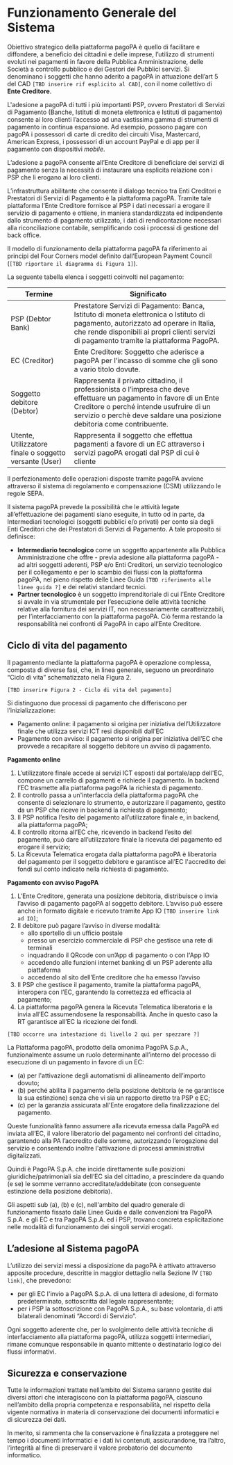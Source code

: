Funzionamento Generale del Sistema
==================================

Obiettivo strategico della piattaforma pagoPA è quello di facilitare e diffondere, a beneficio dei cittadini e delle imprese, l’utilizzo di strumenti evoluti nei pagamenti in favore della Pubblica Amministrazione, delle Società a controllo pubblico e dei Gestori dei Pubblici servizi. Si denominano i soggetti che hanno aderito a pagoPA in attuazione dell’art 5 del CAD `[TBD inserire rif esplicito al CAD]`, con il nome collettivo di **Ente Creditore**.

L'adesione a pagoPA di tutti i più importanti PSP, ovvero Prestatori di Servizi di Pagamento (Banche, Istituti di moneta elettronica e Istituti di pagamento) consente ai loro clienti l’accesso ad una vastissima gamma di strumenti di pagamento in continua espansione. Ad esempio, possono pagare con pagoPA i possessori di carte di credito dei circuiti Visa, Mastercard, American Express, i possessori di un account PayPal e di app per il pagamento con dispositivi _mobile_.

L’adesione a pagoPA consente all’Ente Creditore di beneficiare dei servizi di pagamento senza la necessità di instaurare una esplicita relazione con i PSP che li erogano ai loro clienti.

L’infrastruttura abilitante che consente il dialogo tecnico tra Enti Creditori e Prestatori di Servizi di Pagamento è la piattaforma pagoPA. Tramite tale piattaforma l’Ente Creditore fornisce al PSP i dati necessari a erogare il servizio di pagamento e ottiene, in maniera standardizzata ed indipendente dallo strumento di pagamento utilizzato, i dati di rendicontazione necessari alla riconciliazione contabile,  semplificando così i processi di gestione del back office.

Il modello di funzionamento della piattaforma pagoPA fa riferimento ai principi del Four Corners model definito dall’European Payment Council (`[TBD riportare il diagramma di Figura 1]`).

La seguente tabella elenca i soggetti coinvolti nel pagamento:

| Termine | Significato |
| ------- | ----------- |
| PSP (Debtor Bank) | Prestatore Servizi di Pagamento: Banca, Istituto di moneta elettronica o Istituto di pagamento, autorizzato ad operare in Italia, che rende disponibili ai propri clienti servizi di pagamento tramite la piattaforma PagoPA. |
| EC (Creditor) | Ente Creditore: Soggetto che aderisce a pagoPA per l’incasso di somme che gli sono a vario titolo dovute. |
| Soggetto debitore (Debtor) | Rappresenta il privato cittadino, il professionista o l’impresa che deve effettuare un pagamento in favore di un Ente Creditore o perché intende usufruire di un servizio o perchè deve saldare una posizione debitoria come contribuente. |
| Utente, Utilizzatore finale o soggetto versante (User) | Rappresenta il soggetto che effettua pagamenti a favore di un EC attraverso i servizi pagoPA erogati dal PSP di cui è cliente |

Il perfezionamento delle operazioni disposte tramite pagoPA avviene attraverso il sistema di regolamento e compensazione (CSM) utilizzando le regole SEPA.

Il sistema pagoPA prevede la possibilità che le attività legate all’effettuazione dei pagamenti siano eseguite, in tutto od in parte, da Intermediari tecnologici (soggetti pubblici e/o privati) per conto sia degli Enti Creditori che dei Prestatori di Servizi di Pagamento. A tale proposito si definisce:

* **Intermediario tecnologico** come un soggetto appartenente alla Pubblica Amministrazione che offre - previa adesione alla piattaforma pagoPA - ad altri soggetti aderenti, PSP e/o Enti Creditori, un servizio tecnologico per il collegamento e per lo scambio dei flussi con la piattaforma pagoPA, nel pieno rispetto delle Linee Guida `[TBD riferimento alle linee guida ?]` e dei relativi standard tecnici.
* **Partner tecnologico** è un soggetto imprenditoriale di cui l’Ente Creditore si avvale in via strumentale per l’esecuzione delle attività tecniche relative alla fornitura dei servizi IT, non necessariamente caratterizzabili, per l’interfacciamento con la piattaforma pagoPA. Ciò ferma restando la responsabilità nei confronti di PagoPA in capo all’Ente Creditore.

## Ciclo di vita del pagamento

Il pagamento mediante la piattaforma pagoPA è operazione complessa, composta di diverse fasi, che, in linea generale, seguono un preordinato “Ciclo di vita” schematizzato nella Figura 2.

`[TBD inserire Figura 2 - Ciclo di vita del pagamento]`

Si distinguono due processi di pagamento che differiscono per l’inizializzazione:

* Pagamento online: il pagamento si origina per iniziativa dell’Utilizzatore finale che utilizza servizi ICT resi disponibili dall’EC
* Pagamento con avviso: il pagamento si origina per iniziativa dell’EC che provvede a recapitare al soggetto debitore un avviso di pagamento.

**Pagamento online**

1. L’utilizzatore finale accede ai servizi ICT esposti dal portale/app dell'EC, compone un carrello di pagamenti e richiede il pagamento. In backend l’EC trasmette alla piattaforma pagoPA la richiesta di pagamento.
2. Il controllo passa a un'interfaccia della piattaforma pagoPA che consente di selezionare lo strumento, e autorizzare il pagamento, gestito da un PSP che riceve in backend la richiesta di pagamento;
3. Il PSP notifica l’esito del pagamento all’utilizzatore finale e, in backend, alla piattaforma pagoPA;
4. Il controllo ritorna all’EC che, ricevendo in backend l’esito del pagamento, può dare all’utilizzatore finale la ricevuta del pagamento ed erogare il servizio;
5. La Ricevuta Telematica erogata dalla piattaforma pagoPA è liberatoria del pagamento per il soggetto debitore e garantisce all’EC l'accredito dei fondi sul conto indicato nella richiesta di pagamento.

**Pagamento con avviso PagoPA**

1. L’Ente Creditore, generata una posizione debitoria, distribuisce o invia l’avviso di pagamento pagoPA al soggetto debitore. L’avviso può essere anche in formato digitale e ricevuto tramite App IO `[TBD inserire link ad IO]`;
2. Il debitore può pagare l’avviso in diverse modalità:
	* allo sportello di un ufficio postale
	* presso un esercizio commerciale di PSP che gestisce una rete di terminali
	* inquadrando il QRcode con un’App di pagamento o con l'App IO
	* accedendo alle funzioni internet banking di un PSP aderente alla piattaforma
	* accedendo al sito dell’Ente creditore che ha emesso l’avviso
3. Il PSP che gestisce il pagamento, tramite la piattaforma pagoPA, interopera con l’EC, garantendo la correttezza ed efficacia al pagamento;
4. La piattaforma pagoPA genera la Ricevuta Telematica liberatoria e la invia all’EC assumendosene la responsabilità. Anche in questo caso la RT garantisce all’EC la ricezione dei fondi.

`[TBD occorre una intestazione di livello 2 qui per spezzare ?]`

La Piattaforma pagoPA, prodotto della omonima PagoPA S.p.A., funzionalmente assume un ruolo determinante all’interno del processo di esecuzione di un pagamento in favore di un EC:

* (a) per l'attivazione degli automatismi di allineamento dell’importo dovuto;
* (b) perché abilita il pagamento della posizione debitoria (e ne garantisce la sua estinzione) senza che vi sia un rapporto diretto tra PSP e EC;
* (c) per la garanzia assicurata all'Ente erogatore della finalizzazione del pagamento.

Queste funzionalità fanno assumere alla ricevuta emessa dalla PagoPA ed inviata all’EC, il valore liberatorio del pagamento nei confronti del cittadino, garantendo alla PA l’accredito delle somme, autorizzando l’erogazione del servizio e consentendo inoltre l'attivazione di processi amministrativi digitalizzati.

Quindi è PagoPA S.p.A. che incide direttamente sulle posizioni giuridiche/patrimoniali sia dell’EC sia del cittadino, a prescindere da quando (e se) le somme verranno accreditate/addebitate (con conseguente estinzione della posizione debitoria). 

Gli aspetti sub (a), (b) e (c), nell'ambito del quadro generale di funzionamento fissato dalle Linee Guida e dalle convenzioni tra PagoPA S.p.A. e gli EC e tra PagoPA S.p.A. ed i PSP, trovano concreta esplicitazione nelle modalità di funzionamento dei singoli servizi erogati.

## L’adesione al Sistema pagoPA

L’utilizzo dei servizi messi a disposizione da pagoPA è attivato attraverso apposite procedure, descritte in maggior dettaglio nella Sezione IV `[TBD link]`, che prevedono:

* per gli EC l'invio a PagoPA S.p.A. di una lettera di adesione, di formato predeterminato, sottoscritta dal legale rappresentante;
* per i PSP la sottoscrizione con PagoPA S.p.A., su base volontaria, di atti bilaterali denominati “Accordi di Servizio”.

Ogni soggetto aderente che, per lo svolgimento delle attività tecniche di interfacciamento alla piattaforma pagoPA, utilizza soggetti intermediari, rimane comunque responsabile in quanto mittente o destinatario logico dei flussi informativi.

## Sicurezza e conservazione

Tutte le informazioni trattate nell’ambito del Sistema saranno gestite dai diversi attori che interagiscono con la piattaforma pagoPA, ciascuno nell’ambito della propria competenza e responsabilità, nel rispetto della vigente normativa in materia di conservazione dei documenti informatici e di sicurezza dei dati.

In merito, si rammenta che la conservazione è finalizzata a proteggere nel tempo i documenti informatici e i dati ivi contenuti, assicurandone, tra l’altro, l’integrità al fine di preservare il valore probatorio del documento informatico.
